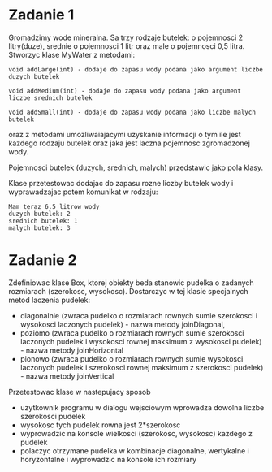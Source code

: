 # Zadanie 1

Gromadzimy wode mineralna. Sa trzy rodzaje butelek: o pojemnosci 2 litry(duze), srednie o pojemnosci 1 litr oraz male o pojemnosci 0,5 litra. 
Stworzyc klase MyWater z metodami:

```
void addLarge(int) - dodaje do zapasu wody podana jako argument liczbe duzych butelek

void addMedium(int) - dodaje do zapasu wody podana jako argument liczbe srednich butelek

void addSmall(int) - dodaje do zapasu wody podana jako liczbe malych butelek
```

oraz z metodami umozliwaiajacymi uzyskanie informacji o tym ile jest kazdego rodzaju butelek oraz jaka jest laczna pojemnosc zgromadzonej wody.

Pojemnosci butelek (duzych, srednich, malych) przedstawic jako pola klasy.

Klase przetestowac dodajac do zapasu rozne liczby butelek wody i wyprawadzajac potem komunikat w rodzaju:
```
Mam teraz 6.5 litrow wody
duzych butelek: 2
srednich butelek: 1
malych butelek: 3
```

# Zadanie 2

Zdefiniowac klase Box, ktorej obiekty beda stanowic pudelka o zadanych rozmiarach (szerokosc, wysokosc).
Dostarczyc w tej klasie specjalnych metod laczenia pudelek:
* diagonalnie (zwraca pudelko o rozmiarach rownych sumie szerokosci i wysokosci laczonych pudelek) - nazwa metody joinDiagonal,
* poziomo (zwraca pudelko o rozmiarach rownych sumie szerokosci laczonych pudelek i wysokosci rownej maksimum z wysokosci pudelek) - nazwa metody joinHorizontal
* pionowo (zwraca pudelko o rozmiarach rownych sumie wysokosci laczonych pudelek i szerokosci rownej maksimum z szerokosci pudelek) - nazwa metody joinVertical

Przetestowac klase w nastepujacy sposob
* uzytkownik programu w dialogu wejsciowym wprowadza dowolna liczbe szerokosci pudelek
* wysokosc tych pudelek rowna jest 2*szerokosc
* wyprowadzic na konsole wielkosci (szerokosc, wysokosc) kazdego z pudelek
* polaczyc otrzymane pudelka w kombinacje diagonalne, wertykalne i horyzontalne i wyprowadzic na konsole ich rozmiary

